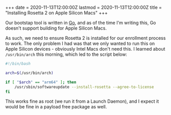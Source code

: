 +++
date = 2020-11-13T12:00:00Z
lastmod = 2020-11-13T12:00:00Z
title = "Installing Rosetta 2 on Apple Silicon Macs"
+++

Our bootstap tool is written in [Go](https://golang.org/), and as of the time I'm writing this, Go doesn't support building for Apple Silicon Macs.

As such, we need to ensure Rosetta 2 is installed for our enrollment process to work. The only problem I had was that we only wanted to run this on Apple Silicon devices - obviously Intel Macs don't need this. I learned about `/usr/bin/arch` this morning, which led to the script below:

```bash
#!/bin/bash

arch=$(/usr/bin/arch)

if [ "$arch" == "arm64" ]; then
    /usr/sbin/softwareupdate --install-rosetta --agree-to-license
fi
```

This works fine as root (we run it from a Launch Daemon), and I expect it would be fine in a payload free package as well.
